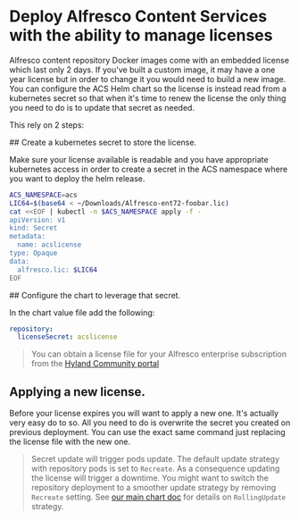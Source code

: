 # Deploy Alfresco Content Services with the ability to manage licenses

Alfresco content repository Docker images come with an embedded license which last only 2 days. If you've built a custom image, it may have a one year license but in order to change it you would need to build a new image.
You can configure the ACS Helm chart so the license is instead read from a kubernetes secret so that when it's time to renew the license the only thing you need to do is to update that secret as needed.

This rely on 2 steps:

## Create a kubernetes secret to store the license.

Make sure your license available is readable and you have appropriate kubernetes access in order to create a secret in the ACS namespace where you want to deploy the helm release.

```bash
ACS_NAMESPACE=acs
LIC64=$(base64 < ~/Downloads/Alfresco-ent72-foobar.lic)
cat <<EOF | kubectl -n $ACS_NAMESPACE apply -f -
apiVersion: v1
kind: Secret
metadata:
  name: acslicense
type: Opaque
data:
  alfresco.lic: $LIC64
EOF
```

## Configure the chart to leverage that secret.

In the chart value file add the following:

```yaml
repository:
  licenseSecret: acslicense
```

> You can obtain a license file for your Alfresco enterprise subscription from the [Hyland Community portal](https://community.hyland.com/)

## Applying a new license.

Before your license expires you will want to apply a new one. It's actually very easy do to so. All you need to do is overwrite the secret you created on previous deployment.
You can use the exact same command just replacing the license file with the new one.

> Secret update will trigger pods update. The default update strategy with repository pods is set to `Recreate`.
> As a consequence updating the license will trigger a downtime. You might want to switch the repository deployment to a smoother update strategy by removing `Recreate` setting.
> See [our main chart doc](/helm/alfresco-content-services/README.md) for details on `RollingUpdate` strategy.

